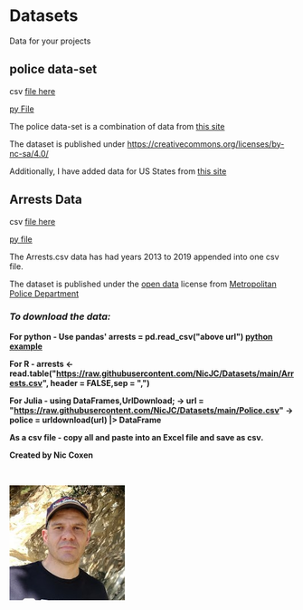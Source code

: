 # Datasets
Data for your projects

<B><h2>police data-set</h2></B>

csv [file here](https://github.com/NicJC/Datasets/blob/main/Police.csv)

[py File](https://github.com/NicJC/Datasets/blob/main/Police.py)

The police data-set is a combination of data from [this site](https://github.com/washingtonpost/data-police-shootings) 

The dataset is published under https://creativecommons.org/licenses/by-nc-sa/4.0/

Additionally, I have added data for US States from [this site](https://abbreviations.yourdictionary.com/articles/state-abbrev.html)



<B><H2>Arrests Data</h2></B>

csv [file here](https://raw.githubusercontent.com/NicJC/Datasets/main/Arrests.csv)

[py file](https://github.com/NicJC/Datasets/blob/main/US_Arrests.py)

The Arrests.csv data has had years 2013 to 2019 appended into one csv file.

The dataset is published under the [open data](https://creativecommons.org/about/program-areas/open-data/) license from [Metropolitan Police Department](https://mpdc.dc.gov/page/open-data-mpd)

<B><h3><i>To download the data:</i></h3><B>

For python - Use pandas' arrests = pd.read_csv("above url")  [python example](https://github.com/NicJC/Datasets/blob/main/Police%20Shootings.ipynb)

For R - arrests <- read.table("https://raw.githubusercontent.com/NicJC/Datasets/main/Arrests.csv", header = FALSE,sep = ",") 

For Julia -  using DataFrames,UrlDownload; -> url = "https://raw.githubusercontent.com/NicJC/Datasets/main/Police.csv"  -> police = urldownload(url) |> DataFrame
                 
As a csv file - copy all and paste into an Excel file and save as csv.


Created by Nic Coxen

<br>

<p><img src="avatar.jpg" alt="Nic Coxen" > </p>

</br>
